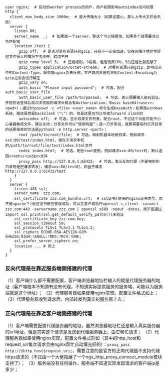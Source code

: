 ```
user nginx;  # 启动的worker process的用户，用户权限影响autoindex访问权限
http {
  client_max_body_size 1000m;  # 最大传输大小（如果设置小，那么上传大文件会失败）
  server {
    listen 80;
    server_name  _;  # 如果就一个server，那这个可以随便填，如果多个就需要改以免匹配错
    location /test {
      gzip off;  # 是否对某些资源开启gzip，开启不一定会加速，仅在网络环境非常好但文件很大的情况下考虑开，跨境不开
      gzip_comp_level 5;  # 压缩级别，9最高，但是浪费CPU，5的压缩比就足够了
      gzip_types application/octet-stream;  # 对哪些资源开启gzip，即响应头中的Content-Type，服务端nginx负责压缩，客户端浏览器检测到Content-Encoding为gzip之后会进行解压
      gzip_vary on;
      auth_basic "Please input password";  # 可选，配合auth_basic_user_file
      auth_basic_user_file /path/to/passwd;  # 可选，表示需要输入密码验证，开启的话登陆后每次浏览器的请求头都会有Authorization: Basic base64(<user>:<pwd>)；通过htpasswd -c <file> <user_name> 命令生成baseAuth；如果是windows系统，路径虽然是backslash（"\"）的，但是这里也可以写成forward slash的
      autoindex off;  # 可选，显示目录文件列表，配合root，不过这个功能可能不小心暴露敏感文件，建议关闭；分享文件可以“使用网盘”；退一万步来说，就算需要临时打开目录的话更简单的方法是python3 -m http.server <port>；
      root /path/to/root/file;  # 可选，映射机器本地根目录，例如请求xxx:80/test/index.html，相当于请求本机的/path/to/root/file/test/index.html文件
      index index.html;  # 可选，配合root使用，例如请求xxx:80/test时，默认返回<root>/<index>文件
      proxy_pass http://127.0.0.1:65432;  # 可选，表示反向代理（不是映射到目录而是把请求转发），请求xxx:80/test时，相当于请求 http://127.0.0.1:65432/test
    }
  }
  server {
    listen 443 ssl;
    server_name  zzz.com;
    ssl_certificate zzz.com_bundle.crt;  # ssl证书(使用的nginx证书类型，而不是apache？)验证证书是否安装成功，可以在客户端执行openssl s_client -connect zzz.com:443 -servername zzz.com | openssl x509 -noout -dates，而不是通过import ssl print(ssl.get_default_verify_paths())来验证
    ssl_certificate_key zzz.com.key;
    ssl_session_timeout 5m; 
    ssl_protocols TLSv1 TLSv1.1 TLSv1.2; 
    ssl_ciphers ECDHE-RSA-AES128-GCM-SHA256:HIGH:!aNULL:!MD5:!RC4:!DHE; 
    ssl_prefer_server_ciphers on; 
    location ... # 同上
  }
}
```


### 反向代理是在靠近服务端侧搭建的代理
（1）客户端什么都不需要配置，客户端浏览器地址栏输入的就是代理服务器的地址（客户端根本不知道有没有代理，不知道实际提供服务的服务端，可能以为服务端就是这个地址）；
（2）代理服务器如果使用nginx实现，配置文件格式如上；
（3）代理服务器收到请求后，内部转发到真实的服务器上去；

### 正向代理是在靠近客户端侧搭建的代理
（1）客户端需要配置代理服务器的地址，虽然浏览器地址栏还是输入真实服务器的url地址，但是其实这个请求是发送到代理服务器上，由它帮忙请求；
（2）代理服务器如果使用nginx实现，配置文件格式形如（其中的http_host和request_uri每次请求会由nginx帮忙自动填充好的）：`proxy_pass http://$http_host$request_uri;`，需要注意的是官方的正向代理是不支持代理https请求的（不过由一个大佬拓展了一个ngx_http_proxy_connect_module模块支持了）；
（3）服务端没有任何操作，服务端不知道实际发起请求的客户端ip是多少；

